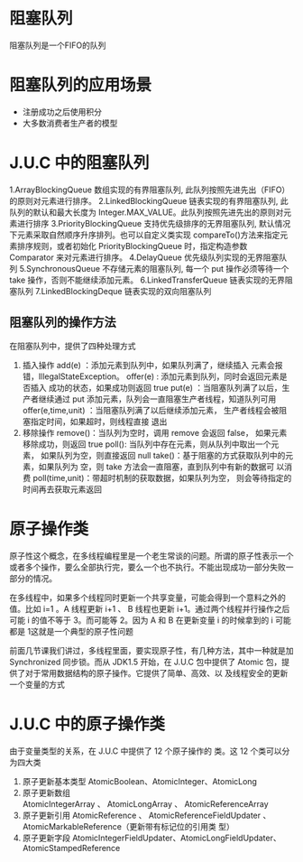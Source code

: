 # 阻塞队列

阻塞队列是一个FIFO的队列

# 阻塞队列的应用场景

- 注册成功之后使用积分
- 大多数消费者生产者的模型

# J.U.C 中的阻塞队列

1.ArrayBlockingQueue  数组实现的有界阻塞队列, 此队列按照先进先出（FIFO）的原则对元素进行排序。
2.LinkedBlockingQueue  链表实现的有界阻塞队列, 此队列的默认和最大长度为
Integer.MAX_VALUE。此队列按照先进先出的原则对元素进行排序
3.PriorityBlockingQueue  支持优先级排序的无界阻塞队列, 默认情况下元素采取自然顺序升序排列。也可以自定义类实现 compareTo()方法来指定元素排序规则，或者初始化 PriorityBlockingQueue 时，指定构造参数 Comparator 来对元素进行排序。
4.DelayQueue  优先级队列实现的无界阻塞队列
5.SynchronousQueue  不存储元素的阻塞队列, 每一个 put 操作必须等待一个 take 操作，否则不能继续添加元素。
6.LinkedTransferQueue  链表实现的无界阻塞队列
7.LinkedBlockingDeque  链表实现的双向阻塞队列

## 阻塞队列的操作方法

在阻塞队列中，提供了四种处理方式

1. 插入操作
   add(e) ：添加元素到队列中，如果队列满了，继续插入
   元素会报错，IllegalStateException。
   offer(e) : 添加元素到队列，同时会返回元素是否插入
   成功的状态，如果成功则返回 true
   put(e) ：当阻塞队列满了以后，生产者继续通过 put
   添加元素，队列会一直阻塞生产者线程，知道队列可用
   offer(e,time,unit) ：当阻塞队列满了以后继续添加元素，
   生产者线程会被阻塞指定时间，如果超时，则线程直接
   退出
2. 移除操作
   remove()：当队列为空时，调用 remove 会返回 false，
   如果元素移除成功，则返回 true
   poll(): 当队列中存在元素，则从队列中取出一个元素，
   如果队列为空，则直接返回 null
   take()：基于阻塞的方式获取队列中的元素，如果队列为
   空，则 take 方法会一直阻塞，直到队列中有新的数据可
   以消费
   poll(time,unit)：带超时机制的获取数据，如果队列为空，
   则会等待指定的时间再去获取元素返回

# 原子操作类

原子性这个概念，在多线程编程里是一个老生常谈的问题。所谓的原子性表示一个或者多个操作，要么全部执行完，要么一个也不执行。不能出现成功一部分失败一部分的情况。

在多线程中，如果多个线程同时更新一个共享变量，可能会得到一个意料之外的值。比如 i=1 。A 线程更新 i+1 、
B 线程也更新 i+1。通过两个线程并行操作之后可能 i 的值不等于 3。而可能等 2。因为 A 和 B 在更新变量 i 的时候拿到的 i 可能都是 1这就是一个典型的原子性问题

前面几节课我们讲过，多线程里面，要实现原子性，有几种方法，其中一种就是加 Synchronized 同步锁。而从 JDK1.5 开始，在 J.U.C 包中提供了 Atomic 包，提供了对于常用数据结构的原子操作。它提供了简单、高效、以
及线程安全的更新一个变量的方式

# J.U.C  中的原子操作类

由于变量类型的关系，在 J.U.C 中提供了 12 个原子操作的
类。这 12 个类可以分为四大类

1. 原子更新基本类型
   AtomicBoolean、AtomicInteger、AtomicLong
2. 原子更新数组  
   AtomicIntegerArray 、 AtomicLongArray 、
   AtomicReferenceArray
3. 原子更新引用
   AtomicReference 、 AtomicReferenceFieldUpdater 、
   AtomicMarkableReference（更新带有标记位的引用类
   型）
4. 原子更新字段
   AtomicIntegerFieldUpdater、AtomicLongFieldUpdater、
   AtomicStampedReference

